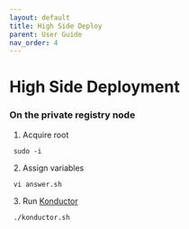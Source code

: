 ```yaml
---
layout: default
title: High Side Deploy
parent: User Guide
nav_order: 4
---
```


# High Side Deployment
### On the private registry node

  1. Acquire root
```
 sudo -i
```
  2. Assign variables
```
 vi answer.sh
```
  3. Run [Konductor]
```
 ./konductor.sh
```
    
[CloudCtl]:https://github.com/CodeSparta/CloudCtl
[Konductor]:https://github.com/CodeSparta/Konductor
